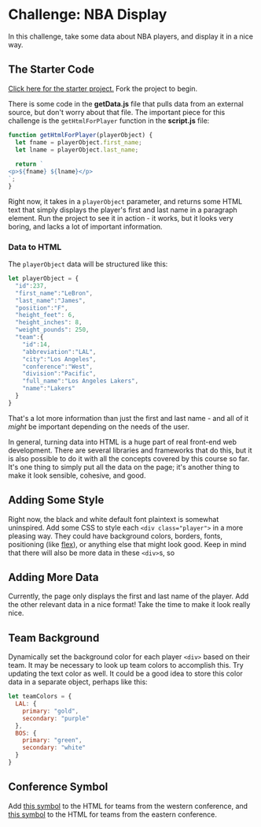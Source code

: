 # Challenge: NBA Display
In this challenge, take some data about NBA players, and display it in a nice way.

## The Starter Code
[Click here for the starter project.](https://replit.com/@HylandOutreach/NbaDisplay#script.js) Fork the project to begin.

There is some code in the **getData.js** file that pulls data from an external source, but don't worry about that file. The important piece for this challenge is the `getHtmlForPlayer` function in the **script.js** file:

```js
function getHtmlForPlayer(playerObject) {
  let fname = playerObject.first_name;
  let lname = playerObject.last_name;
  
  return `
<p>${fname} ${lname}</p>
`;
}
```

Right now, it takes in a `playerObject` parameter, and returns some HTML text that simply displays the player's first and last name in a paragraph element. Run the project to see it in action - it works, but it looks very boring, and lacks a lot of important information.

### Data to HTML
The `playerObject` data will be structured like this:

```js
let playerObject = {
  "id":237,
  "first_name":"LeBron",
  "last_name":"James",
  "position":"F",
  "height_feet": 6,
  "height_inches": 8,
  "weight_pounds": 250,
  "team":{
    "id":14,
    "abbreviation":"LAL",
    "city":"Los Angeles",
    "conference":"West",
    "division":"Pacific",
    "full_name":"Los Angeles Lakers",
    "name":"Lakers"
  }
}
```

That's a lot more information than just the first and last name - and all of it _might_ be important depending on the needs of the user.

In general, turning data into HTML is a huge part of real front-end web development. There are several libraries and frameworks that do this, but it is also possible to do it with all the concepts covered by this course so far. It's one thing to simply put all the data on the page; it's another thing to make it look sensible, cohesive, and good. 

## Adding Some Style
Right now, the black and white default font plaintext is somewhat uninspired. Add some CSS to style each `<div class="player">` in a more pleasing way. They could have background colors, borders, fonts, positioning (like [flex](https://css-tricks.com/snippets/css/a-guide-to-flexbox/)), or anything else that might look good. Keep in mind that there will also be more data in these `<div>`s, so 

## Adding More Data
Currently, the page only displays the first and last name of the player. Add the other relevant data in a nice format! Take the time to make it look really nice.

## Team Background
Dynamically set the background color for each player `<div>` based on their team. It may be necessary to look up team colors to accomplish this. Try updating the text color as well. It could be a good idea to store this color data in a separate object, perhaps like this:

```js
let teamColors = {
  LAL: {
    primary: "gold",
    secondary: "purple"
  },
  BOS: {
    primary: "green",
    secondary: "white"
  }
}
```

## Conference Symbol
Add [this symbol](https://sportsfly.cbsistatic.com/fly-0476/bundles/sportsmediacss/images/conference-logos/nba/WEST.svg) to the HTML for teams from the western conference, and [this symbol](https://sportsfly.cbsistatic.com/fly-0476/bundles/sportsmediacss/images/conference-logos/nba/EAST.svg) to the HTML for teams from the eastern conference.
